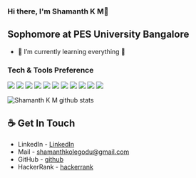 ### Hi there, I'm Shamanth K M👋

## Sophomore at PES University Bangalore

- 🌱 I’m currently learning everything 🤣

### Tech & Tools Preference

<img src = "https://img.shields.io/badge/-HTML5-E34F26?style=flat&logo=html5&logoColor=white"> <img src = "https://img.shields.io/badge/-CSS3-1572B6?style=flat&logo=css3&logoColor=white">
<img src="https://img.shields.io/badge/-Bootstrap-563D7C?style=flat&logo=bootstrap&logoColor=white">
<img src="https://img.shields.io/badge/-JavaScript-eed718?style=flat&logo=javascript&logoColor=ffffff">
<img src="https://img.shields.io/badge/-React-000000?style=flat&logo=react&logoColor=00c8ff">
<img src="https://img.shields.io/badge/-MongoDB-4DB33D?style=flat&logo=mongodb&logoColor=FFFFFF">
<img src="https://img.shields.io/badge/-Express.js-787878?style=flat">
<img src="https://img.shields.io/badge/-Node.js-3C873A?style=flat&logo=Node.js&logoColor=white">
<img src="http://img.shields.io/badge/-Git-F1502F?style=flat&logo=git&logoColor=FFFFFF">
<img src="http://img.shields.io/badge/-Github-000000?style=flat&logo=github&logoColor=FFFFFF">
<img src="http://img.shields.io/badge/-VS%20Code-007ACC?style=flat&logo=visual%20studio%20code&logoColor=white">

![Shamanth K M github stats](https://github-readme-stats.vercel.app/api?username=Shamanthkolegodu&show_icons=true&hide_border=true)


## ☕ Get In Touch
- LinkedIn - [LinkedIn](https://www.linkedin.com/in/shamanth-k-m-161764191/)
- Mail - shamanthkolegodu@gmail.com
- GitHub - [github](https://github.com/Shamanthkolegodu/)
- HackerRank - [hackerrank](https://www.hackerrank.com/shamanthkolegodu/)

